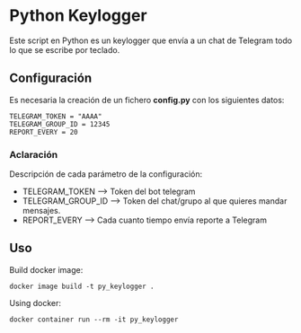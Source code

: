 # Python Keylogger

Este script en Python es un keylogger que envía a un chat de Telegram todo lo que se escribe por teclado.

## Configuración

Es necesaria la creación de un fichero **config.py** con los siguientes datos:

```
TELEGRAM_TOKEN = "AAAA"
TELEGRAM_GROUP_ID = 12345
REPORT_EVERY = 20
```

### Aclaración

Descripción de cada parámetro de la configuración:

- TELEGRAM_TOKEN --> Token del bot telegram
- TELEGRAM_GROUP_ID --> Token del chat/grupo al que quieres mandar mensajes.
- REPORT_EVERY --> Cada cuanto tiempo envía reporte a Telegram

## Uso
Build docker image:
```
docker image build -t py_keylogger .
```

Using docker:
```
docker container run --rm -it py_keylogger
```